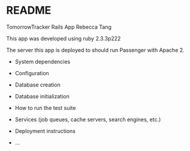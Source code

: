 # README

TomorrowTracker Rails App
Rebecca Tang

This app was developed using ruby 2.3.3p222

The server this app is deployed to should run Passenger with Apache 2.


* System dependencies

* Configuration

* Database creation

* Database initialization

* How to run the test suite

* Services (job queues, cache servers, search engines, etc.)

* Deployment instructions

* ...
